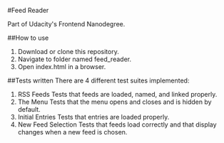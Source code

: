 #Feed Reader

Part of Udacity's Frontend Nanodegree.

##How to use
1. Download or clone this repository.
2. Navigate to folder named feed_reader.
3. Open index.html in a browser.

##Tests written
There are 4 different test suites implemented:
1. RSS Feeds
    Tests that feeds are loaded, named, and linked properly.
2. The Menu
    Tests that the menu opens and closes and is hidden by default.
3. Initial Entries
    Tests that entries are loaded properly.
4. New Feed Selection
    Tests that feeds load correctly and that display changes when a new feed is chosen.